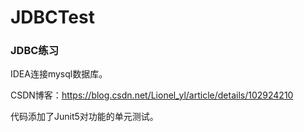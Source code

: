 # JDBCTest
### **JDBC练习**

IDEA连接mysql数据库。

CSDN博客：https://blog.csdn.net/Lionel_yl/article/details/102924210

代码添加了Junit5对功能的单元测试。
